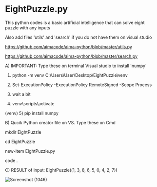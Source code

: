 # EightPuzzle.py
This python codes is a basic artificial intelligence that can solve eight puzzle with any inputs

Also add files 'utils' and 'search' if you do not have them on visual studio

https://github.com/aimacode/aima-python/blob/master/utils.py

https://github.com/aimacode/aima-python/blob/master/search.py

A) IMPORTANT: Type these on terminal Visual studio to install 'numpy'

1) python -m venv C:\Users\User\Desktop\EightPuzzle\venv

2) Set-ExecutionPolicy -ExecutionPolicy RemoteSigned -Scope Process

3) wait a bit

4) venv\scripts\activate

(venv)       5) pip install numpy


B) Qucik Python creator file on VS. Type these on Cmd

mkdir EightPuzzle

cd EightPuzzle

new-item EightPuzzle.py

code .


C) RESULT of input: EightPuzzle((1, 3, 8, 6, 5, 0, 4, 2, 7))

![Screenshot (1046)](https://user-images.githubusercontent.com/102126445/160235668-2bbf7a2d-035a-42a8-b6d0-87978692c5dd.png)
